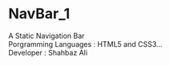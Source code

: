 # NavBar_1
A Static Navigation Bar
<br>
Porgramming Languages : HTML5 and CSS3...
<br>
Developer : Shahbaz Ali

